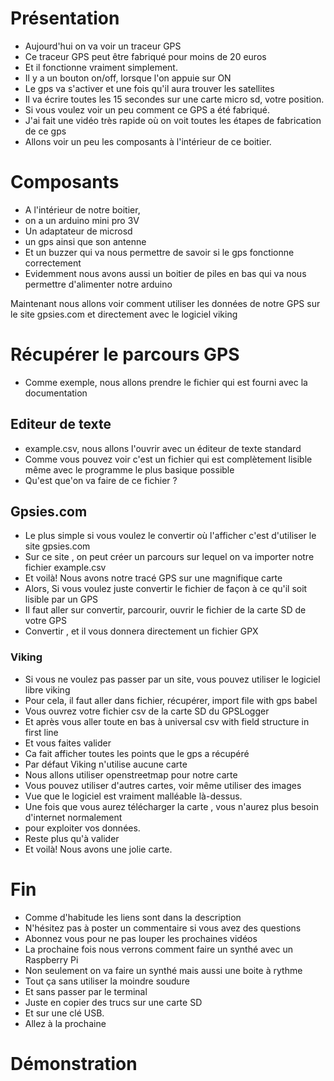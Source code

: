 # Présentation

- Aujourd'hui on va voir un traceur GPS  
- Ce traceur GPS peut être fabriqué pour moins de 20 euros   
- Et il fonctionne vraiment simplement.   
- Il y a un bouton on/off, lorsque l'on appuie sur ON    
- Le gps va s'activer et une fois qu'il aura trouver les satellites
- Il va écrire toutes les 15 secondes sur une carte micro sd, votre position.
- Si vous voulez voir un peu comment ce GPS a été fabriqué.
- J'ai fait une vidéo très rapide où on voit toutes les étapes de fabrication 
de ce gps
- Allons voir un peu les composants à l'intérieur de ce boitier.   

# Composants
- A l'intérieur de notre boitier, 
- on a un arduino mini pro 3V
- Un adaptateur de microsd
- un gps ainsi que son antenne
- Et un buzzer qui va nous permettre de savoir si le gps fonctionne correctement
- Evidemment nous avons aussi un boitier de piles en bas qui va nous permettre d'alimenter notre arduino

Maintenant nous allons voir comment utiliser les données de notre GPS sur le site gpsies.com et directement avec le logiciel viking

# Récupérer le parcours GPS
* Comme exemple, nous allons prendre le fichier qui est fourni avec la documentation

## Editeur de texte
* example.csv, nous allons l'ouvrir avec un éditeur de texte standard
* Comme vous pouvez voir c'est un fichier qui est complètement lisible même avec le programme le plus basique possible
* Qu'est que'on va faire de ce fichier ?

## Gpsies.com
* Le plus simple si vous voulez le convertir où l'afficher c'est d'utiliser le site gpsies.com
* Sur ce site , on peut créer un parcours sur lequel on va importer notre fichier example.csv
* Et voilà! Nous avons notre tracé GPS sur une magnifique carte
* Alors, Si vous voulez juste convertir le fichier de façon à ce qu'il soit lisible par un GPS
* Il faut aller sur convertir, parcourir, ouvrir le fichier de la carte SD de votre GPS
* Convertir , et il vous donnera directement un fichier GPX

### Viking
* Si vous ne voulez pas passer par un site, vous pouvez utiliser le logiciel libre viking
* Pour cela, il faut aller dans fichier, récupérer, import file with gps babel
* Vous ouvrez votre fichier csv de la carte SD du GPSLogger
* Et après vous aller toute en bas à universal csv with field structure in first line
* Et vous faites valider
* Ca fait afficher toutes les points que le gps a récupéré
* Par défaut Viking n'utilise aucune carte
* Nous allons utiliser openstreetmap pour notre carte
* Vous pouvez utiliser d'autres cartes, voir même utiliser des images
* Vue que le logiciel est vraiment malléable là-dessus.
* Une fois que vous aurez télécharger la carte , vous n'aurez plus besoin d'internet normalement
* pour exploiter vos données.
* Reste plus qu'à valider
* Et voilà! Nous avons une jolie carte.

# Fin
* Comme d'habitude les liens sont dans la description
* N'hésitez pas à poster un commentaire si vous avez des questions
* Abonnez vous pour ne pas louper les prochaines vidéos
* La prochaine fois nous verrons comment faire un synthé avec un Raspberry Pi
* Non seulement on va faire un synthé mais aussi une boite à rythme
* Tout ça sans utiliser la moindre soudure
* Et sans passer par le terminal
* Juste en copier des trucs sur une carte SD 
* Et sur une clé USB.
* Allez à la prochaine

# Démonstration



